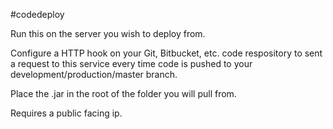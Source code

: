 #codedeploy

Run this on the server you wish to deploy from.

Configure a HTTP hook on your Git, Bitbucket, etc. code respository to sent a request to this service 
every time code is pushed to your development/production/master branch.

Place the .jar in the root of the folder you will pull from.

Requires a public facing ip.